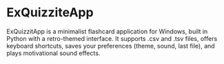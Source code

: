 # ExQuizziteApp
ExQuizzitApp is a minimalist flashcard application for Windows, built in Python with a retro-themed interface. It supports .csv and .tsv files, offers keyboard shortcuts, saves your preferences (theme, sound, last file), and plays motivational sound effects.
